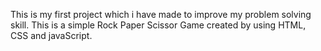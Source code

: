 This is my first project which i have made to improve my problem solving skill. This is a simple Rock Paper Scissor Game created by using HTML, CSS and javaScript.
